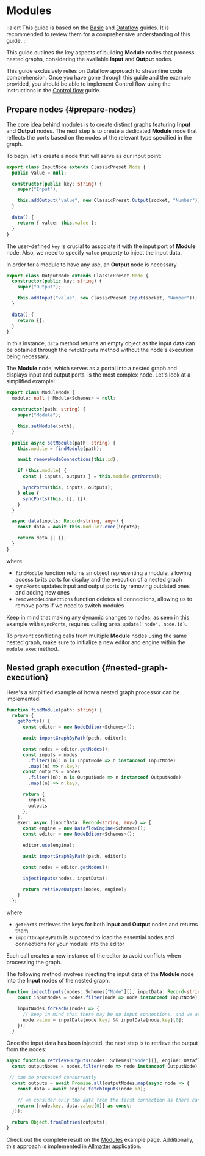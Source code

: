 # Modules

::alert
This guide is based on the [Basic](/docs/guides/basic) and [Dataflow](/docs/guides/processing/dataflow) guides. It is recommended to review them for a comprehensive understanding of this guide.
::

This guide outlines the key aspects of building **Module** nodes that process nested graphs, considering the available **Input** and **Output** nodes.

This guide exclusively relies on Dataflow approach to streamline code comprehension. Once you have gone through this guide and the example provided, you should be able to implement Control flow using the instructions in the [Control flow](/docs/guides/processing/control-flow) guide.

## Prepare nodes {#prepare-nodes}

The core idea behind modules is to create distinct graphs featuring **Input** and **Output** nodes. The next step is to create a dedicated **Module** node that reflects the ports based on the nodes of the relevant type specified in the graph.

To begin, let's create a node that will serve as our input point:

```ts
export class InputNode extends ClassicPreset.Node {
  public value = null;

  constructor(public key: string) {
    super("Input");

    this.addOutput("value", new ClassicPreset.Output(socket, "Number"));
  }

  data() {
    return { value: this.value };
  }
}
```

The user-defined `key` is crucial to associate it with the input port of **Module** node. Also, we need to specify `value` property to inject the input data.

In order for a module to have any use, an **Output** node is necessary

```ts
export class OutputNode extends ClassicPreset.Node {
  constructor(public key: string) {
    super("Output");

    this.addInput("value", new ClassicPreset.Input(socket, "Number"));
  }

  data() {
    return {};
  }
}
```

In this instance, `data` method returns an empty object as the input data can be obtained through the `fetchInputs` method without the node's execution being necessary.

The **Module** node, which serves as a portal into a nested graph and displays input and output ports, is the most complex node. Let's look at a simplified example:

```ts
export class ModuleNode {
  module: null | Module<Schemes> = null;

  constructor(path: string) {
    super("Module");

    this.setModule(path);
  }

  public async setModule(path: string) {
    this.module = findModule(path);

    await removeNodeConnections(this.id);

    if (this.module) {
      const { inputs, outputs } = this.module.getPorts();

      syncPorts(this, inputs, outputs);
    } else {
      syncPorts(this, [], []);
    }
  }

  async data(inputs: Record<string, any>) {
    const data = await this.module?.exec(inputs);

    return data || {};
  }
}
```

where
- `findModule` function returns an object representing a module, allowing access to its ports for display and the execution of a nested graph
- `syncPorts` updates input and output ports by removing outdated ones and adding new ones
- `removeNodeConnections` function deletes all connections, allowing us to remove ports if we need to switch modules

Keep in mind that making any dynamic changes to nodes, as seen in this example with `syncPorts`, requires calling `area.update('node', node.id)`.

To prevent conflicting calls from multiple **Module** nodes using the same nested graph, make sure to initialize a new editor and engine within the `module.exec` method.

## Nested graph execution {#nested-graph-execution}

Here's a simplified example of how a nested graph processor can be implemented:

```ts
function findModule(path: string) {
  return {
    getPorts() {
      const editor = new NodeEditor<Schemes>();

      await importGraphByPath(path, editor);

      const nodes = editor.getNodes();
      const inputs = nodes
        .filter((n): n is InputNode => n instanceof InputNode)
        .map((n) => n.key);
      const outputs = nodes
        .filter((n): n is OutputNode => n instanceof OutputNode)
        .map((n) => n.key);

      return {
        inputs,
        outputs
      };
    },
    exec: async (inputData: Record<string, any>) => {
      const engine = new DataflowEngine<Schemes>();
      const editor = new NodeEditor<Schemes>();

      editor.use(engine);

      await importGraphByPath(path, editor);

      const nodes = editor.getNodes();

      injectInputs(nodes, inputData);

      return retrieveOutputs(nodes, engine);
    }
  };
```

where
- `getPorts` retrieves the keys for both **Input** and **Output** nodes and returns them
- `importGraphByPath` is supposed to load the essential nodes and connections for your module into the editor

Each call creates a new instance of the editor to avoid conflicts when processing the graph.

The following method involves injecting the input data of the **Module** node into the **Input** nodes of the nested graph.

```ts
function injectInputs(nodes: Schemes["Node"][], inputData: Record<string, any>) {
    const inputNodes = nodes.filter(node => node instanceof InputNode);

    inputNodes.forEach((node) => {
      // keep in mind that there may be no input connections, and we assume there's a maximum of one connection possible
      node.value = inputData[node.key] && inputData[node.key][0];
    });
  }
```

Once the input data has been injected, the next step is to retrieve the output from the nodes:

```ts
async function retrieveOutputs(nodes: Schemes["Node"][], engine: DataflowEngine<Schemes>) {
  const outputNodes = nodes.filter(node => node instanceof OutputNode);

 // can be processed concurrently
  const outputs = await Promise.all(outputNodes.map(async node => {
    const data = await engine.fetchInputs(node.id);

    // we consider only the data from the first connection as there can be at most one input connection
    return [node.key, data.value[0]] as const;
  }));

  return Object.fromEntries(outputs);
}
```

Check out the complete result on the [Modules](/examples/modules) example page. Additionally, this approach is implemented in [Allmatter](https://github.com/Ni55aN/allmatter) application.
